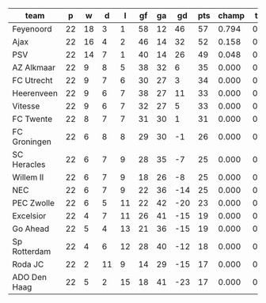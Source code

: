 |     team     | p  | w  | d  | l  | gf | ga | gd  | pts | champ | top2  | top3  | top4  |  5-7  | bot4  | bot3  | bot2  |
|--------------|----|----|----|----|----|----|-----|-----|-------|-------|-------|-------|-------|-------|-------|-------|
| Feyenoord    | 22 | 18 |  3 |  1 | 58 | 12 |  46 |  57 | 0.794 | 0.963 | 1.000 | 1.000 | 0.000 | 0.000 | 0.000 | 0.000|
| Ajax         | 22 | 16 |  4 |  2 | 46 | 14 |  32 |  52 | 0.158 | 0.703 | 0.999 | 1.000 | 0.000 | 0.000 | 0.000 | 0.000|
| PSV          | 22 | 14 |  7 |  1 | 40 | 14 |  26 |  49 | 0.048 | 0.335 | 0.996 | 1.000 | 0.000 | 0.000 | 0.000 | 0.000|
| AZ Alkmaar   | 22 |  9 |  8 |  5 | 38 | 32 |   6 |  35 | 0.000 | 0.000 | 0.003 | 0.407 | 0.530 | 0.000 | 0.000 | 0.000|
| FC Utrecht   | 22 |  9 |  7 |  6 | 30 | 27 |   3 |  34 | 0.000 | 0.000 | 0.001 | 0.214 | 0.632 | 0.000 | 0.000 | 0.000|
| Heerenveen   | 22 |  9 |  6 |  7 | 38 | 27 |  11 |  33 | 0.000 | 0.000 | 0.001 | 0.226 | 0.634 | 0.000 | 0.000 | 0.000|
| Vitesse      | 22 |  9 |  6 |  7 | 32 | 27 |   5 |  33 | 0.000 | 0.000 | 0.000 | 0.115 | 0.629 | 0.000 | 0.000 | 0.000|
| FC Twente    | 22 |  8 |  7 |  7 | 31 | 30 |   1 |  31 | 0.000 | 0.000 | 0.000 | 0.032 | 0.370 | 0.001 | 0.000 | 0.000|
| FC Groningen | 22 |  6 |  8 |  8 | 29 | 30 |  -1 |  26 | 0.000 | 0.000 | 0.000 | 0.005 | 0.134 | 0.015 | 0.006 | 0.002|
| SC Heracles  | 22 |  6 |  7 |  9 | 28 | 35 |  -7 |  25 | 0.000 | 0.000 | 0.000 | 0.000 | 0.032 | 0.075 | 0.035 | 0.016|
| Willem II    | 22 |  6 |  7 |  9 | 18 | 26 |  -8 |  25 | 0.000 | 0.000 | 0.000 | 0.001 | 0.018 | 0.103 | 0.051 | 0.021|
| NEC          | 22 |  6 |  7 |  9 | 22 | 36 | -14 |  25 | 0.000 | 0.000 | 0.000 | 0.000 | 0.016 | 0.142 | 0.072 | 0.030|
| PEC Zwolle   | 22 |  6 |  5 | 11 | 22 | 42 | -20 |  23 | 0.000 | 0.000 | 0.000 | 0.000 | 0.003 | 0.401 | 0.259 | 0.142|
| Excelsior    | 22 |  4 |  7 | 11 | 26 | 41 | -15 |  19 | 0.000 | 0.000 | 0.000 | 0.000 | 0.000 | 0.636 | 0.487 | 0.324|
| Go Ahead     | 22 |  5 |  4 | 13 | 21 | 36 | -15 |  19 | 0.000 | 0.000 | 0.000 | 0.000 | 0.000 | 0.637 | 0.485 | 0.312|
| Sp Rotterdam | 22 |  4 |  6 | 12 | 28 | 40 | -12 |  18 | 0.000 | 0.000 | 0.000 | 0.000 | 0.002 | 0.410 | 0.273 | 0.158|
| Roda JC      | 22 |  2 | 11 |  9 | 14 | 29 | -15 |  17 | 0.000 | 0.000 | 0.000 | 0.000 | 0.000 | 0.752 | 0.605 | 0.432|
| ADO Den Haag | 22 |  5 |  2 | 15 | 18 | 41 | -23 |  17 | 0.000 | 0.000 | 0.000 | 0.000 | 0.000 | 0.828 | 0.726 | 0.564|
